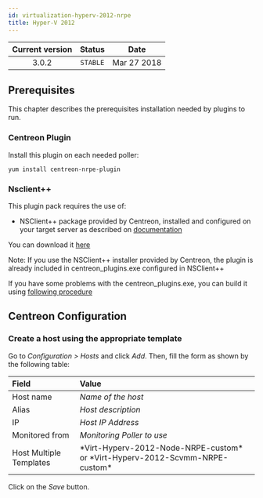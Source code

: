 ```yaml
---
id: virtualization-hyperv-2012-nrpe
title: Hyper-V 2012
---
```


| Current version | Status | Date |
| :-: | :-: | :-: |
| 3.0.2 | `STABLE` | Mar 27 2018 |

## Prerequisites

This chapter describes the prerequisites installation needed by plugins to run.

### Centreon Plugin

Install this plugin on each needed poller:

``` shell
yum install centreon-nrpe-plugin
```

### Nsclient++

This plugin pack requires the use of:

  - NSClient++ package provided by Centreon, installed and configured on your target server as described on
    [documentation](http://documentation.centreon.com)

You can download it
[here](https://download.centreon.com/?action=product&product=agent-nsclient&version=0.51&secKey=59d646114079212e03ec09454456a938)

Note: If you use the NSClient++ installer provided by Centreon, the plugin is already included in centreon\_plugins.exe
configured in NSClient++

If you have some problems with the centreon\_plugins.exe, you can build it using [following
procedure](https://documentation.centreon.com/docs/centreon-nsclient/en/latest/windows_agent.html#build-your-own-executable)

## Centreon Configuration

### Create a host using the appropriate template

Go to *Configuration \> Hosts* and click *Add*. Then, fill the form as shown by the following table:

| Field                   | Value                                                                           |
| :---------------------- | :------------------------------------------------------------------------------ |
| Host name               | *Name of the host*                                                              |
| Alias                   | *Host description*                                                              |
| IP                      | *Host IP Address*                                                               |
| Monitored from          | *Monitoring Poller to use*                                                      |
| Host Multiple Templates | \*Virt-Hyperv-2012-Node-NRPE-custom\* or \*Virt-Hyperv-2012-Scvmm-NRPE-custom\* |

Click on the *Save* button.


